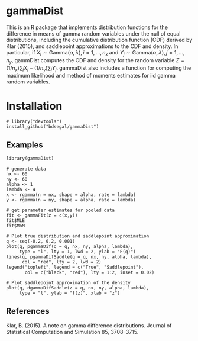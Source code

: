 # gammaDist

This is an R package that implements distribution functions for the difference in means of gamma random variables under the null of equal distributions, including the cumulative distribution function (CDF) derived by Klar (2015), and saddlepoint approximations to the CDF and density. In particular, if $X_i \sim \text{Gamma}(\alpha, \lambda), i=1, \ldots, n_x$ and $Y_j \sim \text{Gamma}(\alpha, \lambda), j=1, \ldots, n_y$, gammDist computes the CDF and density for the random variable $Z = (1/n_x) \sum_i X_i - (1/n_y) \sum_j Y_j$. gammaDist also includes a function for computing the maximum likelihood and method of moments estimates for iid gamma random variables.

# Installation

```{r}
# library("devtools")
install_github("bdsegal/gammaDist")
```

## Examples

```{r}
library(gammaDist)

# generate data
nx <- 60
ny <- 60
alpha <- 1
lambda <- 4
x <- rgamma(n = nx, shape = alpha, rate = lambda)
y <- rgamma(n = ny, shape = alpha, rate = lambda)

# get parameter estimates for pooled data
fit <- gammaFit(z = c(x,y))
fit$MLE
fit$MoM

# Plot true distribution and saddlepoint approximation
q <- seq(-0.2, 0.2, 0.001)
plot(q, pgammaDif(q = q, nx, ny, alpha, lambda),
     type = "l", lty = 1, lwd = 2, ylab = "F(q)")
lines(q, pgammaDifSaddle(q = q, nx, ny, alpha, lambda),
      col = "red", lty = 2, lwd = 2)
legend("topleft", legend = c("True", "Saddlepoint"), 
       col = c("black", "red"), lty = 1:2, inset = 0.02)

# Plot saddlepoint approximation of the density
plot(q, dgammaDifSaddle(z = q, nx, ny, alpha, lambda),
     type = "l", ylab = "f(z)", xlab = "z")
```

## References
Klar, B. (2015). A note on gamma difference distributions. Journal of Statistical Computation and Simulation 85, 3708–3715.